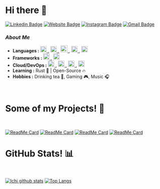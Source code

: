 # Hi there 👋

[![Linkedin Badge](https://img.shields.io/badge/-Juan_Pablo_Guitron-blue?style=flat&logo=Linkedin&logoColor=white&link=https://www.linkedin.com/in/juan-pablo-guitron-naranjo/)](https://www.linkedin.com/in/juan-pablo-guitron-naranjo/)
[![Website Badge](https://img.shields.io/badge/-blog.luyusteahouse.com-47CCCC?style=flat&logo=Google-Chrome&logoColor=white&link=https://luyusteahouse.com)](https://blog.luyusteahouse.com)
[![Instagram Badge](https://img.shields.io/badge/-@thetea.sommelier-purple?style=flat&logo=instagram&logoColor=white&link=https://instagram.com/thetea.sommelier/)](https://www.instagram.com/thetea.sommelier)
[![Gmail Badge](https://img.shields.io/badge/-ichi0915-c14438?style=flat&logo=Gmail&logoColor=white&link=mailto:ichi0915@gmail.com)](mailto:ichi0915@gmail.com)

<!--
**ichi0915/ichi0915** is a ✨ _special_ ✨ repository because its `README.md` (this file) appears on your GitHub profile.

Here are some ideas to get you started:

- 🔭 I’m currently working on ...
- 🌱 I’m currently learning ...
- 👯 I’m looking to collaborate on ...
- 🤔 I’m looking for help with ...
- 💬 Ask me about ...
- 📫 How to reach me: ...
- 😄 Pronouns: ...
- ⚡ Fun fact: ...
<hr>
-->

### <i>About Me</i>

-  **Languages :** <a href="https://www.cprogramming.com/" target="_blank"> <img src="https://img.icons8.com/color/452/c-programming.png" alt="c" width="20" height="20"/> </a>, <a href="https://www.php.net/" target="_blank"> <img src="https://www.kindpng.com/picc/m/11-118738_php-logo-png-circle-transparent-png.png" alt="php" width="20" height="20"/> </a>, <a href="https://www.javascript.com/" target="_blank"> <img src="https://img.icons8.com/color/48/000000/javascript.png" alt="js" width="22" height="22"/> </a>, <a href="https://www.java.com" target="_blank"> <img src="https://img.icons8.com/color/512/java-coffee-cup-logo.png" alt="Java" width="20" height="20"/> </a>, <a href="https://go.dev/" target="_blank"> <img src="https://img.icons8.com/color/512/golang.png" alt="Go Lang" width="20" height="20"/> </a>
-  **Frameworks :** <a href="https://laravel.com/" target="_blank"> <img src="https://img.icons8.com/fluency/512/laravel.png" alt="Laravel" width="20" height="20"/> </a>, <a href="https://spring.io/projects/spring-boot" target="_blank"> <img src="https://img.icons8.com/office/512/spring-logo.png" alt="spring-boot" width="20" height="20"/> </a>
-  **Cloud/DevOps :** <a href="https://console.cloud.google.com/" target="_blank"> <img src="https://img.icons8.com/color/512/google-cloud.png" alt="GCP" width="20" height="20"/> </a>, <a href="https://aws.amazon.com/" target="_blank"> <img src="https://img.icons8.com/color/512/amazon-web-services.png" alt="AWS" width="20" height="20"/> </a>, <a href="https://kubernetes.io/" target="_blank"> <img src="https://img.icons8.com/color/512/kubernetes.png" alt="k8s" width="20" height="20"/> </a>, <a href="https://www.docker.com/" target="_blank"> <img src="https://img.icons8.com/fluency/512/docker.png" alt="docker" width="20" height="20"/> </a>
-  **Learning :** Rust 🦀 | Open-Source :fire:
-  **Hobbies :** Drinking tea 🍵, Gaming 🎮, Music :headphones:


<Br>
<h1>Some of my Projects! 🎨</h1>
<Br>

[![ReadMe Card](https://github-readme-stats.vercel.app/api/pin/?username=ichi0915&repo=Raspberry-ArduinoRust)](https://github.com/ichi0915/Raspberry-ArduinoRust)
[![ReadMe Card](https://github-readme-stats.vercel.app/api/pin/?username=ichi0915&repo=RustyWallpaperChanger)](https://github.com/ichi0915/RustyWallpaperChanger)
[![ReadMe Card](https://github-readme-stats.vercel.app/api/pin/?username=ichi0915&repo=k8s-examples)](https://github.com/ichi0915/k8s-examples)
[![ReadMe Card](https://github-readme-stats.vercel.app/api/pin/?username=ichi0915&repo=pomodoro-tauri)](https://github.com/ichi0915/pomodoro-tauri)

<h1>GitHub Stats! 📊</h1>
<Br>
  
<!-- [![Ichi github stats](https://github-readme-stats.vercel.app/api?username=ichi0915&show_icons=true&theme=dracula)](https://github.com/ichi0915/github-readme-stats)-->
[![Ichi github stats](https://awesome-github-stats.azurewebsites.net/user-stats/ichi0915?cardType=level&theme=tokyonight&preferLogin=false)](https://github.com/ichi0915)
[![Top Langs](https://github-readme-stats.vercel.app/api/top-langs/?username=ichi0915&layout=compact&theme=github_dark)](https://github.com/ichi0915)
 
